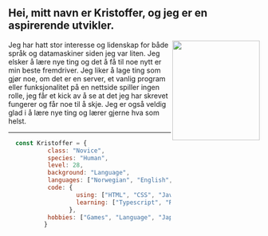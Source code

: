 <h2> Hei, mitt navn er Kristoffer, og jeg er en aspirerende utvikler. </h2>

<img align="right" src="Portrait.png" height="200" width="175">

Jeg har hatt stor interesse og lidenskap for både språk og datamaskiner siden jeg var liten. Jeg elsker å lære nye ting og det å få til noe nytt er min beste fremdriver.
Jeg liker å lage ting som gjør noe, om det er en server, et vanlig program eller funksjonalitet på en nettside spiller ingen rolle, jeg får et kick av å se at det jeg har skrevet fungerer og får noe til å skje. 
Jeg er også veldig glad i å lære nye ting og lærer gjerne hva som helst. 

<!--- I'm currently trying to figure out this readme business. ---> 

<hr>


```javascript
  const Kristoffer = {
           class: "Novice",
           species: "Human",
           level: 28,
           background: "Language", 
           languages: ["Norwegian", "English", "Japanese"],
           code: {
                   using: ["HTML", "CSS", "Javascript", "Node.js"], 
                   learning: ["Typescript", "React", "Python", "Ruby", "C"],
                 }, 
           hobbies: ["Games", "Language", "Japanese fiction", "Stories"], 
          }
